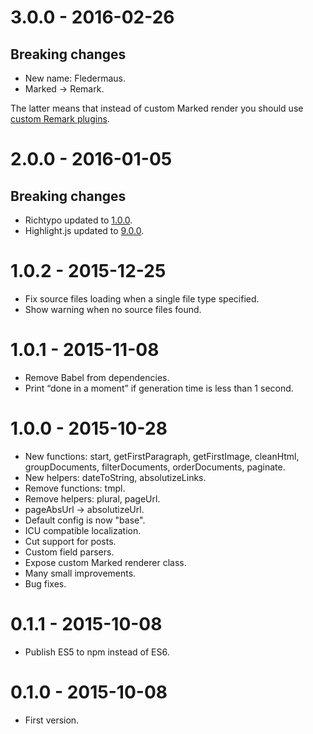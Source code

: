 # 3.0.0 - 2016-02-26

## Breaking changes

* New name: Fledermaus.
* Marked → Remark.

The latter means that instead of custom Marked render you should use [custom Remark plugins](https://github.com/sapegin/fledermaus#tweaking-markdown-renderering).

# 2.0.0 - 2016-01-05

## Breaking changes

* Richtypo updated to [1.0.0](https://github.com/sapegin/richtypo.js/releases/tag/1.0.0).
* Highlight.js updated to [9.0.0](https://github.com/isagalaev/highlight.js/blob/master/CHANGES.md#version-900).

# 1.0.2 - 2015-12-25

* Fix source files loading when a single file type specified.
* Show warning when no source files found.

# 1.0.1 - 2015-11-08

* Remove Babel from dependencies.
* Print “done in a moment” if generation time is less than 1 second.

# 1.0.0 - 2015-10-28

* New functions: start, getFirstParagraph, getFirstImage, cleanHtml, groupDocuments, filterDocuments, orderDocuments, paginate.
* New helpers: dateToString, absolutizeLinks.
* Remove functions: tmpl.
* Remove helpers: plural, pageUrl.
* pageAbsUrl  → absolutizeUrl.
* Default config is now "base".
* ICU compatible localization.
* Cut support for posts.
* Custom field parsers.
* Expose custom Marked renderer class.
* Many small improvements.
* Bug fixes.

# 0.1.1 - 2015-10-08

* Publish ES5 to npm instead of ES6.

# 0.1.0 - 2015-10-08

* First version.
